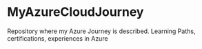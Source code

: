 # MyAzureCloudJourney
Repository where my Azure Journey is described. Learning Paths, certifications, experiences in Azure
